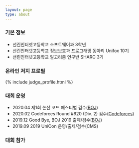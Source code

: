 ```yaml
---
layout: page
type: about
---
```


### 기본 정보
* 선린인터넷고등학교 소프트웨어과 3학년
* 선린인터넷고등학교 정보보호과 프로그래밍 동아리 Unifox 10기
* 선린인터넷고등학교 알고리즘 연구반 SHARC 3기

### 온라인 저지 프로필
{% include judge_profile.html %}

### 대회 운영
* 2020.04 제1회 논산 코드 페스티벌 검수([BOJ](http://icpc.me/c/507))
* 2020.02 Codeforces Round #620 (Div. 2) 검수([Codeforces](https://codeforces.com/contest/1304))
* 2019.12 Good Bye, BOJ 2019 출제/검수([BOJ](http://icpc.me/c/497))
* 2019.09 2019 UniCon 운영/출제/검수(CMS)

### 대회 참가
